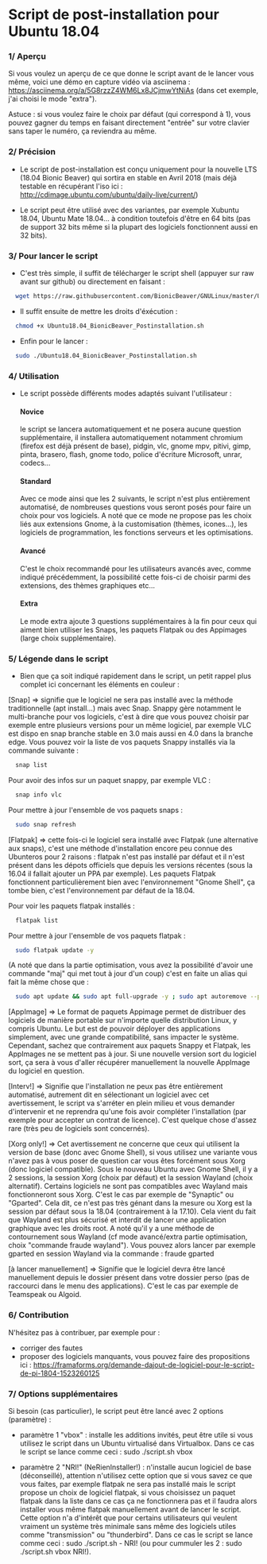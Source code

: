 # Script de post-installation pour Ubuntu 18.04

### 1/ Aperçu

Si vous voulez un aperçu de ce que donne le script avant de le lancer vous même, voici une démo en capture vidéo via asciinema : https://asciinema.org/a/5G8rzzZ4WM6Lx8JCjmwYtNiAs (dans cet exemple, j'ai choisi le mode "extra").

Astuce : si vous voulez faire le choix par défaut (qui correspond à 1), vous pouvez gagner du temps en faisant directement "entrée" sur votre clavier sans taper le numéro, ça reviendra au même.

### 2/ Précision

- Le script de post-installation est conçu uniquement pour la nouvelle LTS (18.04 Bionic Beaver) qui sortira en stable en Avril 2018 (mais déjà testable en récupérant l'iso ici : http://cdimage.ubuntu.com/ubuntu/daily-live/current/)

- Le script peut être utilisé avec des variantes, par exemple Xubuntu 18.04, Ubuntu Mate 18.04... à condition toutefois d'être en 64 bits (pas de support 32 bits même si la plupart des logiciels fonctionnent aussi en 32 bits).

### 3/ Pour lancer le script

- C'est très simple, il suffit de télécharger le script shell (appuyer sur raw avant sur github) ou directement en faisant :
```bash 
  wget https://raw.githubusercontent.com/BionicBeaver/GNULinux/master/Ubuntu18.04_BionicBeaver_Postinstallation.sh
```
- Il suffit ensuite de mettre les droits d'éxécution : 
```bash 
  chmod +x Ubuntu18.04_BionicBeaver_Postinstallation.sh
```
- Enfin pour le lancer : 
```bash 
  sudo ./Ubuntu18.04_BionicBeaver_Postinstallation.sh
``` 

### 4/ Utilisation

- Le script possède différents modes adaptés suivant l'utilisateur :
  #### Novice
  le script se lancera automatiquement et ne posera aucune question supplémentaire, il installera automatiquement        notamment chromium (firefox est déjà présent de base), pidgin, vlc, gnome mpv, pitivi, gimp, pinta, brasero, flash, gnome todo, police d'écriture Microsoft, unrar, codecs...
  
  #### Standard
  Avec ce mode ainsi que les 2 suivants, le script n'est plus entièrement automatisé, de nombreuses questions vous seront posés pour faire un choix pour vos logiciels. A noté que ce mode ne propose pas les choix liés aux extensions Gnome, à la customisation (thèmes, icones...), les logiciels de programmation, les fonctions serveurs et les optimisations.
  
  #### Avancé
  C'est le choix recommandé pour les utilisateurs avancés avec, comme indiqué précédemment, la possibilité cette fois-ci de choisir parmi des extensions, des thèmes graphiques etc...
  
  #### Extra
  Le mode extra ajoute 3 questions supplémentaires à la fin pour ceux qui aiment bien utiliser les Snaps, les paquets Flatpak ou des Appimages (large choix supplémentaire).
  
### 5/ Légende dans le script

- Bien que ça soit indiqué rapidement dans le script, un petit rappel plus complet ici concernant les éléments en couleur :

[Snap] => signifie que le logiciel ne sera pas installé avec la méthode traditionnelle (apt install...) mais avec Snap. Snappy gère notamment le multi-branche pour vos logiciels, c'est à dire que vous pouvez choisir par exemple entre plusieurs versions pour un même logiciel, par exemple VLC est dispo en snap branche stable en 3.0 mais aussi en 4.0 dans la branche edge. Vous pouvez voir la liste de vos paquets Snappy installés via la commande suivante :
```bash 
  snap list
```  
Pour avoir des infos sur un paquet snappy, par exemple VLC :
```bash 
  snap info vlc
```  

Pour mettre à jour l'ensemble de vos paquets snaps :
```bash 
  sudo snap refresh
```  

[Flatpak] => cette fois-ci le logiciel sera installé avec Flatpak (une alternative aux snaps), c'est une méthode d'installation encore peu connue des Ubunteros pour 2 raisons : flatpak n'est pas installé par défaut et il n'est présent dans les dépots officiels que depuis les versions récentes (sous la 16.04 il fallait ajouter un PPA par exemple). Les paquets Flatpak fonctionnent particulièrement bien avec l'environnement "Gnome Shell", ça tombe bien, c'est l'environnement par défaut de la 18.04.

Pour voir les paquets flatpak installés :
```bash 
  flatpak list
```  
Pour mettre à jour l'ensemble de vos paquets flatpak :
```bash 
  sudo flatpak update -y
```  
(A noté que dans la partie optimisation, vous avez la possibilité d'avoir une commande "maj" qui met tout à jour d'un coup) c'est en faite un alias qui fait la même chose que :
```bash 
  sudo apt update && sudo apt full-upgrade -y ; sudo apt autoremove --purge -y ; sudo snap refresh ; sudo flatpak update -y
```  

[AppImage] => Le format de paquets Appimage permet de distribuer des logiciels de manière portable sur n'importe quelle distribution Linux, y compris Ubuntu. Le but est de pouvoir déployer des applications simplement, avec une grande compatibilité, sans impacter le système. Cependant, sachez que contrairement aux paquets Snappy et Flatpak, les AppImages ne se mettent pas à jour. Si une nouvelle version sort du logiciel sort, ça sera à vous d'aller récupérer manuellement la nouvelle AppImage du logiciel en question.
  
[Interv!] => Signifie que l'installation ne peux pas être entièrement automatisé, autrement dit en sélectionant un logiciel avec cet avertissement, le script va s'arréter en plein milieu et vous demander d'intervenir et ne reprendra qu'une fois avoir compléter l'installation (par exemple pour accepter un contrat de licence). C'est quelque chose d'assez rare (très peu de logiciels sont concernés).

[Xorg only!] => Cet avertissement ne concerne que ceux qui utilisent la version de base (donc avec Gnome Shell), si vous utilisez une variante vous n'avez pas à vous poser de question car vous êtes forcément sous Xorg (donc logiciel compatible). Sous le nouveau Ubuntu avec Gnome Shell, il y a 2 sessions, la session Xorg (choix par défaut) et la session Wayland (choix alternatif). Certains logiciels ne sont pas compatibles avec Wayland mais fonctionneront sous Xorg. C'est le cas par exemple de "Synaptic" ou "Gparted". Cela dit, ce n'est pas très génant dans la mesure ou Xorg est la session par défaut sous la 18.04 (contrairement à la 17.10).
Cela vient du fait que Wayland est plus sécurisé et interdit de lancer une application graphique avec les droits root. 
A noté qu'il y a une méthode de contournement sous Wayland (cf mode avancé/extra partie optimisation, choix "commande fraude wayland").
Vous pouvez alors lancer par exemple gparted en session Wayland via la commande : fraude gparted

[à lancer manuellement] => Signifie que le logiciel devra être lancé manuellement depuis le dossier présent dans votre dossier perso (pas de raccourci dans le menu des applications). C'est le cas par exemple de Teamspeak ou Algoid. 

### 6/ Contribution

N'hésitez pas à contribuer, par exemple pour :
- corriger des fautes
- proposer des logiciels manquants, vous pouvez faire des propositions ici : https://framaforms.org/demande-dajout-de-logiciel-pour-le-script-de-pi-1804-1523260125

### 7/ Options supplémentaires

Si besoin (cas particulier), le script peut être lancé avec 2 options (paramètre) :

- paramètre 1 "vbox" : installe les additions invités, peut être utile si vous utilisez le script dans un Ubuntu virtualisé dans Virtualbox. Dans ce cas le script se lance comme ceci : sudo ./script.sh vbox

- paramètre 2 "NRI!" (NeRienInstaller!) : n'installe aucun logiciel de base (déconseillé), attention n'utilisez cette option que si vous savez ce que vous faites, par exemple flatpak ne sera pas installé mais le script propose un choix de logiciel flatpak, si vous choisissez un paquet flatpak dans la liste dans ce cas ça ne fonctionnera pas et il faudra alors installer vous même flatpak manuellement avant de lancer le script. Cette option n'a d'intérêt que pour certains utilisateurs qui veulent vraiment un système très minimale sans même des logiciels utiles comme "transmission" ou "thunderbird". Dans ce cas le script se lance comme ceci : sudo ./script.sh - NRI! (ou pour cummuler les 2 : sudo ./script.sh vbox NRI!). 
